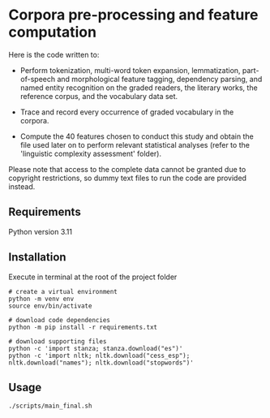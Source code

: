 # Corpora pre-processing and feature computation

Here is the code written to:

* Perform tokenization, multi-word token expansion, lemmatization, part-of-speech and morphological feature tagging, dependency parsing, and named entity recognition on the graded readers, the literary works, the reference corpus, and the vocabulary data set.

* Trace and record every occurrence of graded vocabulary in the corpora.

* Compute the 40 features chosen to conduct this study and obtain the file used later on to perform relevant statistical analyses (refer to the 'linguistic complexity assessment' folder).

Please note that access to the complete data cannot be granted due to copyright restrictions, so dummy text files to run the code are provided instead.

## Requirements

Python version 3.11

## Installation

Execute in terminal at the root of the project folder

```shell
# create a virtual environment
python -m venv env
source env/bin/activate

# download code dependencies
python -m pip install -r requirements.txt

# download supporting files
python -c 'import stanza; stanza.download("es")'
python -c 'import nltk; nltk.download("cess_esp"); nltk.download("names"); nltk.download("stopwords")'
```

## Usage

```shell
./scripts/main_final.sh
```
